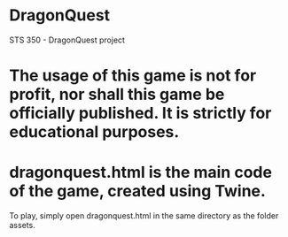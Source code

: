 # DragonQuest
STS 350 - DragonQuest project
# The usage of this game is not for profit, nor shall this game be officially published. It is strictly for educational purposes.
# dragonquest.html is the main code of the game, created using Twine. 
To play, simply open dragonquest.html in the same directory as the folder assets.
